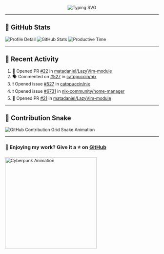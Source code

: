 <p align="center">
  <img src="https://readme-typing-svg.demolab.com/?lines=Hi+There!+I'm+Phuc+Lee+👋;I'm+a+Noob!+and+I+love+learning+new+things!&font=Fira+Code&size=22&pause=100&color=7AA2F7&width=600&height=75&center=true&vCenter=true&multiline=true&repeat=true" alt="Typing SVG">
</p>

---

## 🚀 GitHub Stats

![Profile Detail](http://github-profile-summary-cards.vercel.app/api/cards/profile-details?username=phucleeuwu&theme=transparent)
![GitHub Stats](http://github-profile-summary-cards.vercel.app/api/cards/stats?username=phucleeuwu&theme=transparent)
![Productive Time](http://github-profile-summary-cards.vercel.app/api/cards/productive-time?username=phucleeuwu&theme=transparent&utcOffset=8)

---

## 📝 Recent Activity

<!--START_SECTION:activity-->
1. 💪 Opened PR [#22](https://github.com/matadaniel/LazyVim-module/pull/22) in [matadaniel/LazyVim-module](https://github.com/matadaniel/LazyVim-module)
2. 🗣 Commented on [#527](https://github.com/catppuccin/nix/issues/527#issuecomment-2764464366) in [catppuccin/nix](https://github.com/catppuccin/nix)
3. ❗ Opened issue [#527](https://github.com/catppuccin/nix/issues/527) in [catppuccin/nix](https://github.com/catppuccin/nix)
4. ❗ Opened issue [#6731](https://github.com/nix-community/home-manager/issues/6731) in [nix-community/home-manager](https://github.com/nix-community/home-manager)
5. 💪 Opened PR [#21](https://github.com/matadaniel/LazyVim-module/pull/21) in [matadaniel/LazyVim-module](https://github.com/matadaniel/LazyVim-module)
<!--END_SECTION:activity-->

<!--START_SECTION:waka-->
<!--END_SECTION:waka-->

---

## 🐍 Contribution Snake

<picture>
  <source media="(prefers-color-scheme: dark)" srcset="https://raw.githubusercontent.com/phucleeuwu/phucleeuwu/output/github-contribution-grid-snake-dark.svg">
  <source media="(prefers-color-scheme: light)" srcset="https://raw.githubusercontent.com/phucleeuwu/phucleeuwu/output/github-contribution-grid-snake.svg">
  <img alt="GitHub Contribution Grid Snake Animation" src="https://raw.githubusercontent.com/phucleeuwu/phucleeuwu/output/github-contribution-grid-snake.svg">
</picture>

---

### 💙 **Enjoying my work?** Give it a ⭐ on **[GitHub](https://github.com/phucleeuwu)**

<p align="left">
  <img src="https://media.giphy.com/media/u5sgL5pks5JXKHcVZo/giphy.gif" width="300" alt="Cyberpunk Animation">
</p>
